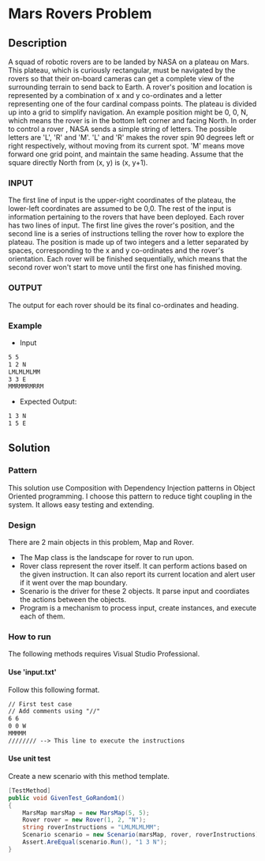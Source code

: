 # Mars Rovers Problem

## Description

A squad of robotic rovers are to be landed by NASA on a plateau on Mars.
This plateau, which is curiously rectangular, must be navigated by the
rovers so that their on-board cameras can get a complete view of the
surrounding terrain to send back to Earth.
A rover's position and location is represented by a combination of x and y
co-ordinates and a letter representing one of the four cardinal compass
points. The plateau is divided up into a grid to simplify navigation. An
example position might be 0, 0, N, which means the rover is in the bottom
left corner and facing North.
In order to control a rover , NASA sends a simple string of letters. The
possible letters are 'L', 'R' and 'M'. 'L' and 'R' makes the rover spin 90
degrees left or right respectively, without moving from its current spot.
'M' means move forward one grid point, and maintain the same heading.
Assume that the square directly North from (x, y) is (x, y+1).

### INPUT

The first line of input is the upper-right coordinates of the plateau, the
lower-left coordinates are assumed to be 0,0.
The rest of the input is information pertaining to the rovers that have
been deployed. Each rover has two lines of input. The first line gives the
rover's position, and the second line is a series of instructions telling
the rover how to explore the plateau.
The position is made up of two integers and a letter separated by spaces,
corresponding to the x and y co-ordinates and the rover's orientation.
Each rover will be finished sequentially, which means that the second rover
won't start to move until the first one has finished moving.

### OUTPUT

The output for each rover should be its final co-ordinates and heading.

### Example

- Input

```bash
5 5
1 2 N
LMLMLMLMM
3 3 E
MMRMMRMRRM
```

- Expected Output:

```bash
1 3 N
1 5 E
```

## Solution

### Pattern

This solution use Composition with Dependency Injection patterns in Object Oriented programming. I choose this pattern to reduce tight coupling in the system. It allows easy testing and extending.

### Design

There are 2 main objects in this problem, Map and Rover.

- The Map class is the landscape for rover to run upon.
- Rover class represent the rover itself. It can perform actions based on the given instruction. It can also report its current location and alert user if it went over the map boundary.
- Scenario is the driver for these 2 objects. It parse input and coordiates the actions between the objects.
- Program is a mechanism to process input, create instances, and execute each of them.

### How to run

The following methods requires Visual Studio Professional.

#### Use 'input.txt'

Follow this following format.

```txt
// First test case
// Add comments using "//"
6 6
0 0 W
MMMMM
//////// --> This line to execute the instructions
```

#### Use unit test

Create a new scenario with this method template.

```c#
[TestMethod]
public void GivenTest_GoRandom1()
{
    MarsMap marsMap = new MarsMap(5, 5);
    Rover rover = new Rover(1, 2, "N");
    string roverInstructions = "LMLMLMLMM";
    Scenario scenario = new Scenario(marsMap, rover, roverInstructions);
    Assert.AreEqual(scenario.Run(), "1 3 N");
}
```
